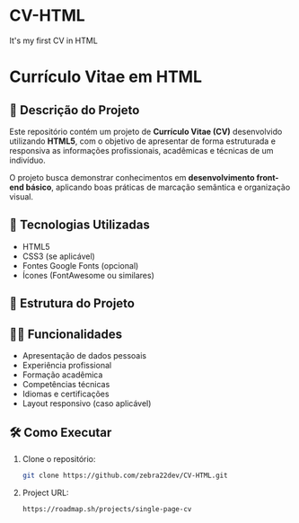 # CV-HTML
It's my first CV in HTML

# Currículo Vitae em HTML

## 📌 Descrição do Projeto

Este repositório contém um projeto de **Currículo Vitae (CV)** desenvolvido utilizando **HTML5**, com o objetivo de apresentar de forma estruturada e responsiva as informações profissionais, acadêmicas e técnicas de um indivíduo.

O projeto busca demonstrar conhecimentos em **desenvolvimento front-end básico**, aplicando boas práticas de marcação semântica e organização visual.

## 🚀 Tecnologias Utilizadas

- HTML5
- CSS3 (se aplicável)
- Fontes Google Fonts (opcional)
- Ícones (FontAwesome ou similares)

## 📂 Estrutura do Projeto


## 👨‍💼 Funcionalidades

- Apresentação de dados pessoais
- Experiência profissional
- Formação acadêmica
- Competências técnicas
- Idiomas e certificações
- Layout responsivo (caso aplicável)

## 🛠️ Como Executar

1. Clone o repositório:
   ```bash
   git clone https://github.com/zebra22dev/CV-HTML.git
2. Project URL:
   ```bash
   https://roadmap.sh/projects/single-page-cv
